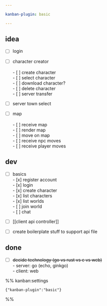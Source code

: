 ```yaml
---

kanban-plugin: basic

---
```


## idea

- [ ] login
- [ ] character creator<br><br>- [ ] create character<br>- [ ] select character<br>- [ ] download character?<br>- [ ] delete character<br>- [ ] server transfer
- [ ] server town select
- [ ] map<br><br>- [ ] receive map<br>- [ ] render map<br>- [ ] move on map<br>- [ ] receive npc moves<br>- [ ] receive player moves


## dev

- [ ] basics<br>- [x] register account<br>- [x] login<br>- [x] create character<br>- [x] list characters<br>- [x] list worlds<br>- [ ] join world<br>- [ ] chat
- [ ] [[client api controller]]
- [ ] create boilerplate stuff to support api file


## done

- [ ] ~~decide technology (go vs rust vs c vs web)~~<br>- server: go (echo, ginkgo)<br>- client: web




%% kanban:settings
```
{"kanban-plugin":"basic"}
```
%%